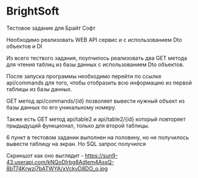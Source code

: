 # BrightSoft
Тестовое задание для Брайт Софт

Необходимо реализовать WEB API сервис и с использованием Dto объектов и DI

Из всего тествого задания, поулчилось реализовать два GET метода для чтения таблиц из базы данных с использованием Dto объектов.

После запуска программы необходимо перейти по ссылке api/commands для того, чтобы отобразить всю информацию из первой таблицы из базы данных.

GET метод api/commands/{id} позволяет вывести нужный объект из базы данных по его уникальному номеру.

Также есть GET метод api/table2 и api/table2/{id} который повторяет прыдыдущий функционал, только для второй таблицы.

6 пункт в тестовом задании выполнен на половину, но не получилось вывести таблицу на экран. Но SQL запрос получился 

Скриншот как оно выглядит - https://sun9-43.userapi.com/kNQoDIrbg8AdIem4AssQ-8bT74Krwzj7bATWYA/xVckvD8DO_o.jpg

